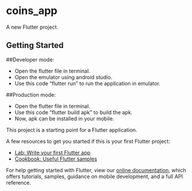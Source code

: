 # coins_app

A new Flutter project.

## Getting Started

##Developer mode:
- Open the flutter file in terminal.
- Open the emulator using android studio.
- Use this code “flutter run” to run the application in emulator.

##Production mode:
- Open the flutter file in terminal.
- Use this code “flutter build apk” to build the apk.
- Now, apk can be installed in your mobile.

This project is a starting point for a Flutter application.

A few resources to get you started if this is your first Flutter project:

- [Lab: Write your first Flutter app](https://flutter.dev/docs/get-started/codelab)
- [Cookbook: Useful Flutter samples](https://flutter.dev/docs/cookbook)

For help getting started with Flutter, view our
[online documentation](https://flutter.dev/docs), which offers tutorials,
samples, guidance on mobile development, and a full API reference.
